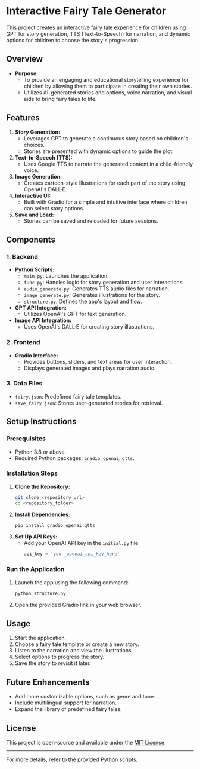 # Interactive Fairy Tale Generator

This project creates an interactive fairy tale experience for children using GPT for story generation, TTS (Text-to-Speech) for narration, and dynamic options for children to choose the story's progression.

## Overview

- **Purpose:**
  - To provide an engaging and educational storytelling experience for children by allowing them to participate in creating their own stories.
  - Utilizes AI-generated stories and options, voice narration, and visual aids to bring fairy tales to life.

## Features

1. **Story Generation:**
   - Leverages GPT to generate a continuous story based on children's choices.
   - Stories are presented with dynamic options to guide the plot.
2. **Text-to-Speech (TTS):**
   - Uses Google TTS to narrate the generated content in a child-friendly voice.
3. **Image Generation:**
   - Creates cartoon-style illustrations for each part of the story using OpenAI's DALL·E.
4. **Interactive UI:**
   - Built with Gradio for a simple and intuitive interface where children can select story options.
5. **Save and Load:**
   - Stories can be saved and reloaded for future sessions.

## Components

### 1. Backend
- **Python Scripts:**
  - `main.py`: Launches the application.
  - `func.py`: Handles logic for story generation and user interactions.
  - `audio_generate.py`: Generates TTS audio files for narration.
  - `image_generate.py`: Generates illustrations for the story.
  - `structure.py`: Defines the app's layout and flow.
- **GPT API Integration:**
  - Utilizes OpenAI's GPT for text generation.
- **Image API Integration:**
  - Uses OpenAI's DALL·E for creating story illustrations.

### 2. Frontend
- **Gradio Interface:**
  - Provides buttons, sliders, and text areas for user interaction.
  - Displays generated images and plays narration audio.

### 3. Data Files
- `fairy.json`: Predefined fairy tale templates.
- `save_fairy.json`: Stores user-generated stories for retrieval.

## Setup Instructions

### Prerequisites
- Python 3.8 or above.
- Required Python packages: `gradio`, `openai`, `gtts`.

### Installation Steps
1. **Clone the Repository:**
   ```bash
   git clone <repository_url>
   cd <repository_folder>
   ```
2. **Install Dependencies:**
   ```bash
   pip install gradio openai gtts
   ```
3. **Set Up API Keys:**
   - Add your OpenAI API key in the `initial.py` file:
     ```python
     api_key = 'your_openai_api_key_here'
     ```

### Run the Application
1. Launch the app using the following command:
   ```bash
   python structure.py
   ```
2. Open the provided Gradio link in your web browser.

## Usage

1. Start the application.
2. Choose a fairy tale template or create a new story.
3. Listen to the narration and view the illustrations.
4. Select options to progress the story.
5. Save the story to revisit it later.

## Future Enhancements

- Add more customizable options, such as genre and tone.
- Include multilingual support for narration.
- Expand the library of predefined fairy tales.

## License

This project is open-source and available under the [MIT License](LICENSE).

---

For more details, refer to the provided Python scripts.
